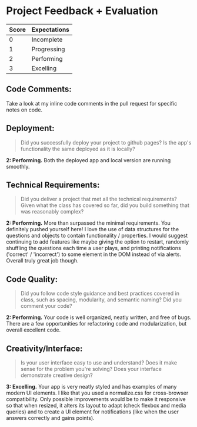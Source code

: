 # Project Feedback + Evaluation

| Score | Expectations |
| --- | --- |
| 0 | Incomplete |
| 1 | Progressing |
| 2 | Performing |
| 3 | Excelling |

## Code Comments:

Take a look at my inline code comments in the pull request for specific notes on code.

## Deployment:

> Did you successfully deploy your project to github pages? Is the app's functionality the same deployed as it is locally?

**2: Performing.** Both the deployed app and local version are running smoothly.

## Technical Requirements:

> Did you deliver a project that met all the technical requirements? Given what the class has covered so far, did you build something that was reasonably complex?

**2: Performing.** More than surpassed the minimal requirements. You definitely pushed yourself here! I love
the use of data structures for the questions and objects to contain functionality / properties. I would suggest
continuing to add features like maybe giving the option to restart, randomly shuffling the questions each time
a user plays, and printing notifications ('correct' / 'incorrect') to some element in the DOM instead
of via alerts. Overall truly great job though.

## Code Quality:

> Did you follow code style guidance and best practices covered in class, such as spacing, modularity, and semantic naming? Did you comment your code?

**2: Performing.** Your code is well organized, neatly written, and free of bugs. There are a few opportunities
for refactoring code and modularization, but overall excellent code.

## Creativity/Interface:

> Is your user interface easy to use and understand? Does it make sense for the problem you're solving? Does your interface demonstrate creative design?

**3: Excelling.** Your app is very neatly styled and has examples of many modern UI elements. I like that
you used a normalize.css for cross-browser compatibility. Only possible improvements would be to make it
responsive so that when resized, it alters its layout to adapt (check flexbox and media queries) and to
create a UI element for notifications (like when the user answers correctly and gains points).
